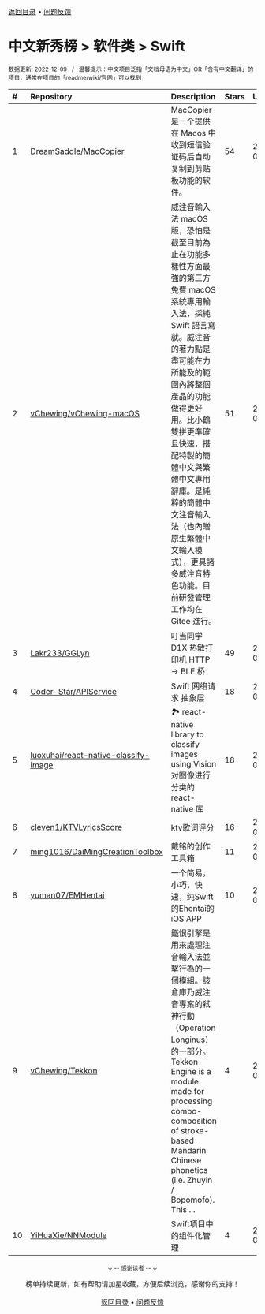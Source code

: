 <a href="https://github.com/GrowingGit/GitHub-Chinese-Top-Charts#github中文排行榜">返回目录</a> • <a href="/content/docs/feedback.md">问题反馈</a>

# 中文新秀榜 > 软件类 > Swift
<sub>数据更新: 2022-12-09&nbsp;&nbsp;&nbsp;/&nbsp;&nbsp;&nbsp;温馨提示：中文项目泛指「文档母语为中文」OR「含有中文翻译」的项目，通常在项目的「readme/wiki/官网」可以找到</sub>

|#|Repository|Description|Stars|Updated|Created|
|:-|:-|:-|:-|:-|:-|
|1|[DreamSaddle/MacCopier](https://github.com/DreamSaddle/MacCopier)|MacCopier 是一个提供在 Macos 中收到短信验证码后自动复制到剪贴板功能的软件。|54|2022-07-30|2022-07-02|
|2|[vChewing/vChewing-macOS](https://github.com/vChewing/vChewing-macOS)|威注音輸入法 macOS 版，恐怕是截至目前為止在功能多樣性方面最強的第三方免費 macOS 系統專用輸入法，採純 Swift 語言寫就。威注音的著力點是盡可能在力所能及的範圍內將整個產品的功能做得更好用。比小鶴雙拼更準確且快速，搭配特製的簡體中文與繁體中文專用辭庫。是純粹的簡體中文注音輸入法（也內贈原生繁體中文輸入模式），更具諸多威注音特色功能。目前研發管理工作均在 Gitee 進行。|51|2022-08-05|2021-12-13|
|3|[Lakr233/GGLyn](https://github.com/Lakr233/GGLyn)|叮当同学 D1X 热敏打印机 HTTP -> BLE 桥|49|2022-07-25|2022-07-23|
|4|[Coder-Star/APIService](https://github.com/Coder-Star/APIService)|Swift 网络请求 抽象层|18|2022-07-05|2022-04-09|
|5|[luoxuhai/react-native-classify-image](https://github.com/luoxuhai/react-native-classify-image)|🏞 react-native library to classify images using Vision   对图像进行分类的 react-native 库|18|2022-06-18|2022-01-14|
|6|[cleven1/KTVLyricsScore](https://github.com/cleven1/KTVLyricsScore)|ktv歌词评分|16|2022-06-17|2021-12-30|
|7|[ming1016/DaiMingCreationToolbox](https://github.com/ming1016/DaiMingCreationToolbox)|戴铭的创作工具箱|11|2022-08-03|2022-04-08|
|8|[yuman07/EMHentai](https://github.com/yuman07/EMHentai)|一个简易，小巧，快速，纯Swift的Ehentai的iOS APP|10|2022-08-06|2022-01-24|
|9|[vChewing/Tekkon](https://github.com/vChewing/Tekkon)|鐵恨引擎是用來處理注音輸入法並擊行為的一個模組。該倉庫乃威注音專案的弒神行動（Operation Longinus）的一部分。Tekkon Engine is a module made for processing combo-composition of stroke-based Mandarin Chinese phonetics (i.e. Zhuyin / Bopomofo). This ...|4|2022-07-28|2022-05-11|
|10|[YiHuaXie/NNModule](https://github.com/YiHuaXie/NNModule)|Swift项目中的组件化管理|4|2022-07-09|2022-02-12|

<div align="center">
    <p><sub>↓ -- 感谢读者 -- ↓</sub></p>
    榜单持续更新，如有帮助请加星收藏，方便后续浏览，感谢你的支持！
</div>

<br/>

<div align="center"><a href="https://github.com/GrowingGit/GitHub-Chinese-Top-Charts#github中文排行榜">返回目录</a> • <a href="/content/docs/feedback.md">问题反馈</a></div>
